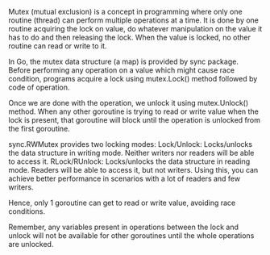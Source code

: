Mutex (mutual exclusion) is a concept in programming where only one routine (thread) can perform multiple operations at a time.
It is done by one routine acquiring the lock on value, do whatever manipulation on the value it has to do and then releasing the lock.
When the value is locked, no other routine can read or write to it.

In Go, the mutex data structure (a map) is provided by sync package. 
Before performing any operation on a value which might cause race condition, 
programs acquire a lock using mutex.Lock() method followed by code of operation. 

Once we are done with the operation, we unlock it using mutex.Unlock() method. 
When any other goroutine is trying to read or write value when the lock is present,
that goroutine will block until the operation is unlocked from the first goroutine. 

sync.RWMutex provides two locking modes:
Lock/Unlock: Locks/unlocks the data structure in writing mode. Neither writers nor readers will be able to access it.
RLock/RUnlock: Locks/unlocks the data structure in reading mode. Readers will be able to access it, but not writers. 
Using this, you can achieve better performance in scenarios with a lot of readers and few writers.

Hence, only 1 goroutine can get to read or write value, avoiding race conditions. 

Remember, any variables present in operations between the lock and unlock will not be available for other goroutines until the whole operations are unlocked.